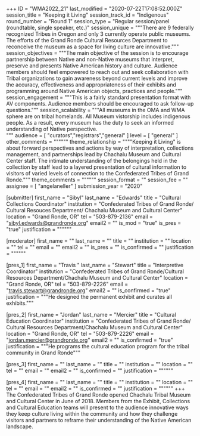 +++
ID = "WMA2022_21"
last_modified = "2020-07-22T17:08:52.000Z"
session_title = "Keeping it Living"
session_track_id = "Indigenous"
round_number = "Round 1"
session_type = "Regular session/panel (roundtable, single speaker, etc.)"
session_unique = """There are 9 federally recognized Tribes in Oregon and only 3 currently operate public museums.  The efforts of the Grand Ronde Cultural Resources Department to  reconceive  the museum as a space for living culture are innovative."""
session_objectives = """The main objective of the session is to encourage partnership between Native and non-Native museums that interpret, preserve and presents Native American history and culture.   Audience members should feel empowered to reach out and seek collaboration with Tribal organizations to gain awareness beyond current levels and improve the accuracy, effectiveness and appropriateness of their exhibits and programming around Native American objects, practices and people."""
session_engagement = """This is a fairly standard presentation format with AV components.  Audience members should be encouraged to ask follow-up questions."""
session_scalability = """All museums in the OMA and WMA sphere are on tribal homelands. All Museum vistorship includes indigenous people.  As a result, every museum has the duty to seek an informed understanding of Native perspective.  
"""
audience = [ "curators","registrars","general" ]
level = [ "general" ]
other_comments = """"""
theme_relationship = """"Keeping it Living" is about forward perspectives and actions by way of interpretation, collections management, and partnerships lead by Chachalu Museum and Cultural Center staff.  The intimate understanding of the belongings held in the collection by staff lead to a layered presentation of cultural information to visitors of varied levels of connection to the Confederated Tribes of Grand Ronde."""
theme_comments = """"""
session_format = ""
session_fee = ""
assignee = [ "angelaneller" ]
submission_year = "2020"

[submitter]
first_name = "Sibyl"
last_name = "Edwards"
title = "Cultural Collections Coordinator"
institution = "Confederated Tribes of Grand Ronde/ Cultural Resouces Department/ Chachalu Museum and Cultural Center"
location = "Grand Ronde, OR"
tel = "503-879-2136"
email = "sibyl.edwards@grandronde.org"
email2 = ""
is_mod = "true"
is_pres = "true"
justification = """"""

[moderator]
first_name = ""
last_name = ""
title = ""
institution = ""
location = ""
tel = ""
email = ""
email2 = ""
is_pres = ""
is_confirmed = ""
justification = """"""

[pres_1]
first_name = "Travis "
last_name = "Stewart"
title = "Interpretive Coordinator"
institution = "Confederated Tribes of Grand Ronde/Cultural Resources Department/Chachalu Museum and Cultural Center"
location = "Grand Ronde, OR"
tel = "503-879-2226"
email = "travis.stewart@grandronde.org"
email2 = ""
is_confirmed = "true"
justification = """He designed the permanent exhibit and curates all exhibits."""

[pres_2]
first_name = "Jordan"
last_name = "Mercier"
title = "Cultural Education Coordinator"
institution = "Confederated Tribes of Grand Ronde/ Cultural Resources Department/Chachalu Museum and Cultural Center"
location = "Grand Ronde, OR"
tel = "503-879-2226"
email = "jordan.mercier@grandronde.org"
email2 = ""
is_confirmed = "true"
justification = """He programs the cultural education program for the tribal community in Grand Ronde"""

[pres_3]
first_name = ""
last_name = ""
title = ""
institution = ""
location = ""
tel = ""
email = ""
email2 = ""
is_confirmed = ""
justification = """"""

[pres_4]
first_name = ""
last_name = ""
title = ""
institution = ""
location = ""
tel = ""
email = ""
email2 = ""
is_confirmed = ""
justification = """"""
+++
The Confederated Tribes of Grand Ronde opened Chachalu Tribal Museum and Cultural Center in June of 2018.  Members from the Exhibit, Collections and Cultural Education teams will present to the audience innovative ways they keep culture living within the community and how they challenge visitors and partners to reframe their understanding of the Native American landscape. 
